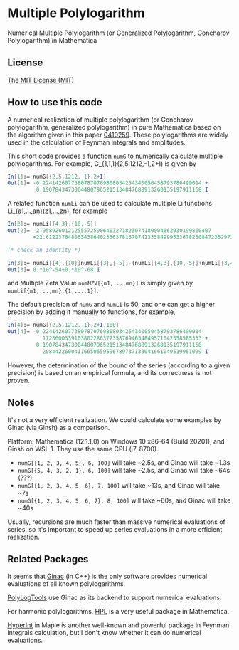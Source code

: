 # Multiple Polylogarithm
Numerical Multiple Polylogarithm (or Generalized Polylogarithm, Goncharov Polylogarithm) in Mathematica

## License

[The MIT License (MIT)](https://raw.githubusercontent.com/munuxi/Generalized-Polylogarithm/master/LICENSE)

## How to use this code

A numerical realization of multiple polylogarithm (or Goncharov polylogarithm, generalized polylogarithm) in pure Mathematica based on the algorithm given in this paper [0410259](https://arxiv.org/abs/hep-ph/0410259). These polylogarithms are widely used in the calculation of Feynman integrals and amplitudes.

This short code provides a function `numG` to numerically calculate multiple polylogarithms. For example, G_{1,1,1}(2,5.1212,-1,2+I) is given by
```Mathematica
In[1]:= numG[{2,5.1212,-1},2+I]
Out[1]= -0.22414260773807870769808034254340050458793786499014 + 
         0.19078434730044807965215134847688913260135197911168 I
```
A related function `numLi` can be used to calculate multiple Li functions Li_{a1,...,an}(z1,...,zn), for example 
```Mathematica
In[2]:= numLi[{4,3},{10,-5}]
Out[2]= -2.95892601212555725906403271823074180004662930199860407
        +22.6122376480634386402336378167074133584999533678250847235297390802388 I

(* check an identity *)

In[3]:= numLi[{4},{10}]numLi[{3},{-5}]-(numLi[{4,3},{10,-5}]+numLi[{3,4},{-5,10}]+numLi[{7},{-50}])
Out[3]= 0.*10^-54+0.*10^-68 I
```
and Multiple Zeta Value `numMZV[{m1,...,mn}]` is simply given by `numLi[{m1,...,mn},{1,...,1}]`.

The default precision of `numG` and `numLi` is 50, and one can get a higher precision by adding it manually to functions, for example,
```Mathematica
In[4]:= numG[{2,5.1212,-1},2+I,100]
Out[4]= -0.22414260773807870769808034254340050458793786499014
           17236003391038022863773587694654849571042358585353 + 
         0.19078434730044807965215134847688913260135197911168
           20844226004116650659596789737133041661049519961099 I
```
However, the determination of the bound of the series (according to a given precision) is based on an empirical formula, and its correctness is not proven.

## Notes

It's not a very efficient realization. We could calculate some examples by Ginac (via Ginsh) as a comparison. 

Platform: Mathematica (12.1.1.0) on Windows 10 x86-64 (Build 20201), and Ginsh on WSL 1. They use the same CPU (i7-8700).

- `numG[{1, 2, 3, 4, 5}, 6, 100]` will take ~2.5s, and Ginac will take ~1.3s
- `numG[{5, 4, 3, 2, 1}, 6, 100]` will take ~2.5s, and Ginac will take ~64s (???)
- `numG[{1, 2, 3, 4, 5, 6}, 7, 100]` will take ~13s, and Ginac will take ~7s 
- `numG[{1, 2, 3, 4, 5, 6, 7}, 8, 100]` will take ~60s, and Ginac will take ~40s

Usually, recursions are much faster than massive numerical evaluations of series, so it's important to speed up series evaluations in a more efficient realization.

## Related Packages

It seems that [Ginac](https://ginac.de/) (in C++) is the only software provides numerical evaluations of all known polylogarithms.

[PolyLogTools](https://arxiv.org/abs/1904.07279) use Ginac as its backend to support numerical evaluations.

For harmonic polylogarithms, [HPL](https://arxiv.org/abs/hep-ph/0507152) is a very useful package in Mathematica.

[HyperInt](https://bitbucket.org/PanzerErik/hyperint/wiki/Home) in Maple is another well-known and powerful package in Feynman integrals calculation, but I don't know whether it can do numerical evaluations.

